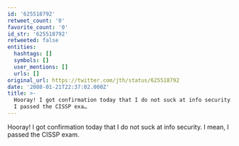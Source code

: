 ```yaml
---
id: '625518792'
retweet_count: '0'
favorite_count: '0'
id_str: '625518792'
retweeted: false
entities:
  hashtags: []
  symbols: []
  user_mentions: []
  urls: []
original_url: https://twitter.com/jth/status/625518792
date: '2008-01-21T22:37:02.000Z'
title: >-
  Hooray! I got confirmation today that I do not suck at info security. I mean,
  I passed the CISSP exa…
---
```


Hooray! I got confirmation today that I do not suck at info security. I mean, I passed the CISSP exam.